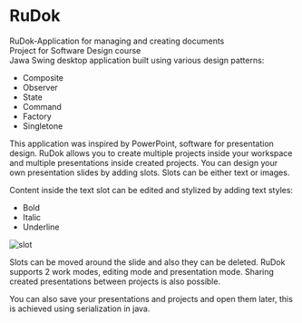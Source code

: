 # RuDok
RuDok-Application for managing and creating documents
<br/>Project for Software Design course
<br/>Jawa Swing desktop application built using various design patterns:
<ul>
  <li>Composite</li>
  <li>Observer</li>
  <li>State</li>
  <li>Command</li>
  <li>Factory</li>
  <li>Singletone</li>
</ul>

This application was inspired by PowerPoint, software for presentation design.
RuDok allows you to create multiple projects inside your workspace and multiple presentations inside created projects.
You can design your own presentation slides by adding slots. Slots can be either text or images.

Content inside the text slot can be edited and stylized by adding text styles:
<ul>
  <li>Bold</li>
  <li>Italic</li>
  <li>Underline</li>
</ul>

![slot](https://user-images.githubusercontent.com/74270528/206568558-e587b780-a294-4643-981e-85fa5cb96723.PNG)

Slots can be moved around the slide and also they can be deleted. RuDok supports 2 work modes, editing mode and presentation mode. Sharing created presentations between projects is also possible.

You can also save your presentations and projects and open them later, this is achieved using serialization in java.
